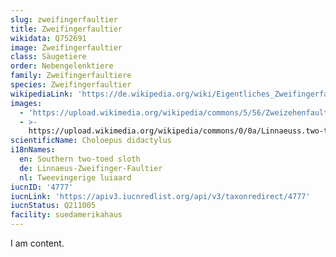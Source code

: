 ```yaml
---
slug: zweifingerfaultier
title: Zweifingerfaultier
wikidata: Q752691
image: Zweifingerfaultier
class: Säugetiere
order: Nebengelenktiere
family: Zweifingerfaultiere
species: Zweifingerfaultier
wikipediaLink: 'https://de.wikipedia.org/wiki/Eigentliches_Zweifingerfaultier'
images:
  - 'https://upload.wikimedia.org/wikipedia/commons/5/56/Zweizehenfaultier.png'
  - >-
    https://upload.wikimedia.org/wikipedia/commons/0/0a/Linnaeuss.two-toed.sloth.arp.jpg
scientificName: Choloepus didactylus
i18nNames:
  en: Southern two-toed sloth
  de: Linnaeus-Zweifinger-Faultier
  nl: Tweevingerige luiaard
iucnID: '4777'
iucnLink: 'https://apiv3.iucnredlist.org/api/v3/taxonredirect/4777'
iucnStatus: Q211005
facility: suedamerikahaus
---
```


I am content.

